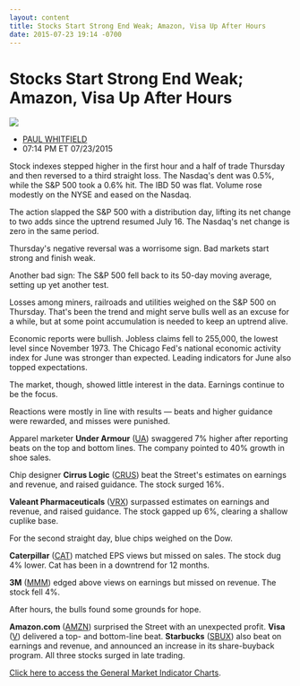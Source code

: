 ```yaml
---
layout: content
title: Stocks Start Strong End Weak; Amazon, Visa Up After Hours
date: 2015-07-23 19:14 -0700
---
```



Stocks Start Strong End Weak; Amazon, Visa Up After Hours
==========================================================


![](https://www.investors.com/wp-content/uploads/ibd-migrated-images/MPv_150724_635732620268592477.png)

* [PAUL WHITFIELD](https://www.investors.com/author/whitfieldp/ "Posts by PAUL WHITFIELD")
* 07:14 PM ET 07/23/2015




  

Stock indexes stepped higher in the first hour and a half of trade Thursday and then reversed to a third straight loss. The Nasdaq's dent was 0.5%, while the S&P 500 took a 0.6% hit. The IBD 50 was flat. Volume rose modestly on the NYSE and eased on the Nasdaq.

  

The action slapped the S&P 500 with a distribution day, lifting its net change to two adds since the uptrend resumed July 16. The Nasdaq's net change is zero in the same period.

  

Thursday's negative reversal was a worrisome sign. Bad markets start strong and finish weak.

  

Another bad sign: The S&P 500 fell back to its 50-day moving average, setting up yet another test.

  

Losses among miners, railroads and utilities weighed on the S&P 500 on Thursday. That's been the trend and might serve bulls well as an excuse for a while, but at some point accumulation is needed to keep an uptrend alive.

  

Economic reports were bullish. Jobless claims fell to 255,000, the lowest level since November 1973. The Chicago Fed's national economic activity index for June was stronger than expected. Leading indicators for June also topped expectations.

  

The market, though, showed little interest in the data. Earnings continue to be the focus.

  

Reactions were mostly in line with results — beats and higher guidance were rewarded, and misses were punished.

  

Apparel marketer **Under Armour** ([UA](https://research.investors.com/quote.aspx?symbol=UA)) swaggered 7% higher after reporting beats on the top and bottom lines. The company pointed to 40% growth in shoe sales.

  

Chip designer **Cirrus Logic** ([CRUS](https://research.investors.com/quote.aspx?symbol=CRUS)) beat the Street's estimates on earnings and revenue, and raised guidance. The stock surged 16%.

  

**Valeant Pharmaceuticals** ([VRX](https://research.investors.com/quote.aspx?symbol=VRX)) surpassed estimates on earnings and revenue, and raised guidance. The stock gapped up 6%, clearing a shallow cuplike base.

  

For the second straight day, blue chips weighed on the Dow.

  

**Caterpillar** ([CAT](https://research.investors.com/quote.aspx?symbol=CAT)) matched EPS views but missed on sales. The stock dug 4% lower. Cat has been in a downtrend for 12 months.

  

**3M** ([MMM](https://research.investors.com/quote.aspx?symbol=MMM)) edged above views on earnings but missed on revenue. The stock fell 4%.

  

After hours, the bulls found some grounds for hope.

  

**Amazon.com** ([AMZN](https://research.investors.com/quote.aspx?symbol=AMZN)) surprised the Street with an unexpected profit. **Visa** ([V](https://research.investors.com/quote.aspx?symbol=V)) delivered a top- and bottom-line beat. **Starbucks** ([SBUX](https://research.investors.com/quote.aspx?symbol=SBUX)) also beat on earnings and revenue, and announced an increase in its share-buyback program. All three stocks surged in late trading.

  

[Click here to access the General Market Indicator Charts](https://www.investors.com/pdf/GMI_072415.pdf).




